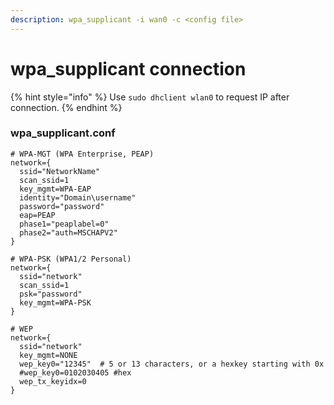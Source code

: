 ```yaml
---
description: wpa_supplicant -i wan0 -c <config file>
---
```


# wpa\_supplicant connection

{% hint style="info" %}
Use `sudo dhclient wlan0` to request IP after connection.
{% endhint %}

### wpa\_supplicant.conf

```
# WPA-MGT (WPA Enterprise, PEAP)
network={
  ssid="NetworkName"
  scan_ssid=1
  key_mgmt=WPA-EAP
  identity="Domain\username"
  password="password"
  eap=PEAP
  phase1="peaplabel=0"
  phase2="auth=MSCHAPV2"
}
```

```
# WPA-PSK (WPA1/2 Personal)
network={
  ssid="network"
  scan_ssid=1
  psk="password"
  key_mgmt=WPA-PSK
}
```

```
# WEP
network={
  ssid="network"
  key_mgmt=NONE
  wep_key0="12345"  # 5 or 13 characters, or a hexkey starting with 0x
  #wep_key0=0102030405 #hex
  wep_tx_keyidx=0
}
```
